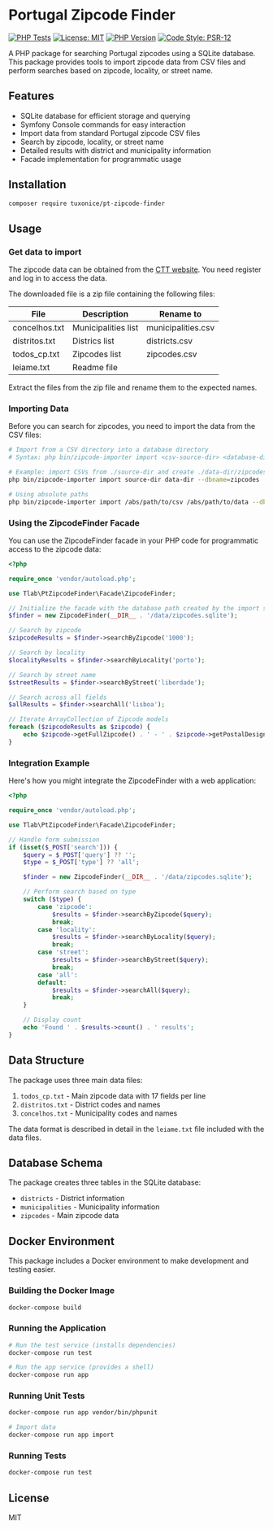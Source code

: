 # Portugal Zipcode Finder

[![PHP Tests](https://github.com/tuxonice/pt-zipcode-finder/actions/workflows/php-tests.yml/badge.svg?branch=main)](https://github.com/tuxonice/pt-zipcode-finder/actions/workflows/php-tests.yml)
[![License: MIT](https://img.shields.io/badge/License-MIT-green.svg)](LICENSE)
[![PHP Version](https://img.shields.io/badge/PHP-%E2%89%A5%208.1-777bb4?logo=php)](composer.json)
[![Code Style: PSR-12](https://img.shields.io/badge/code_style-PSR--12-4baf4f.svg)](https://www.php-fig.org/psr/psr-12/)

A PHP package for searching Portugal zipcodes using a SQLite database.
This package provides tools to import zipcode data from CSV files and perform searches based on zipcode, locality, or
street name.

## Features

- SQLite database for efficient storage and querying
- Symfony Console commands for easy interaction
- Import data from standard Portugal zipcode CSV files
- Search by zipcode, locality, or street name
- Detailed results with district and municipality information
- Facade implementation for programmatic usage

## Installation

```bash
composer require tuxonice/pt-zipcode-finder
```

## Usage

### Get data to import

The zipcode data can be obtained from
the [CTT website](https://appserver2.ctt.pt/feapl_2/app/open/postalCodeSearch/postalCodeSearch.jspx).
You need register and log in to access the data.

The downloaded file is a zip file containing the following files:

| File          | Description         | Rename to          |
|---------------|---------------------|--------------------|
| concelhos.txt | Municipalities list | municipalities.csv |
| distritos.txt | Districs list       | districts.csv      |
| todos_cp.txt  | Zipcodes list       | zipcodes.csv       |
| leiame.txt    | Readme file         |                    |

Extract the files from the zip file and rename them to the expected names.

### Importing Data

Before you can search for zipcodes, you need to import the data from the CSV files:

```bash
# Import from a CSV directory into a database directory
# Syntax: php bin/zipcode-importer import <csv-source-dir> <database-dir> [--dbname=zipcodes]

# Example: import CSVs from ./source-dir and create ./data-dir/zipcodes.sqlite
php bin/zipcode-importer import source-dir data-dir --dbname=zipcodes

# Using absolute paths
php bin/zipcode-importer import /abs/path/to/csv /abs/path/to/data --dbname=mydb
```

### Using the ZipcodeFinder Facade

You can use the ZipcodeFinder facade in your PHP code for programmatic access to the zipcode data:

```php
<?php

require_once 'vendor/autoload.php';

use Tlab\PtZipcodeFinder\Facade\ZipcodeFinder;

// Initialize the facade with the database path created by the import step
$finder = new ZipcodeFinder(__DIR__ . '/data/zipcodes.sqlite');

// Search by zipcode
$zipcodeResults = $finder->searchByZipcode('1000');

// Search by locality
$localityResults = $finder->searchByLocality('porto');

// Search by street name
$streetResults = $finder->searchByStreet('liberdade');

// Search across all fields
$allResults = $finder->searchAll('lisboa');

// Iterate ArrayCollection of Zipcode models
foreach ($zipcodeResults as $zipcode) {
    echo $zipcode->getFullZipcode() . ' - ' . $zipcode->getPostalDesignation() . PHP_EOL;
}
```

### Integration Example

Here's how you might integrate the ZipcodeFinder with a web application:

```php
<?php

require_once 'vendor/autoload.php';

use Tlab\PtZipcodeFinder\Facade\ZipcodeFinder;

// Handle form submission
if (isset($_POST['search'])) {
    $query = $_POST['query'] ?? '';
    $type = $_POST['type'] ?? 'all';

    $finder = new ZipcodeFinder(__DIR__ . '/data/zipcodes.sqlite');

    // Perform search based on type
    switch ($type) {
        case 'zipcode':
            $results = $finder->searchByZipcode($query);
            break;
        case 'locality':
            $results = $finder->searchByLocality($query);
            break;
        case 'street':
            $results = $finder->searchByStreet($query);
            break;
        case 'all':
        default:
            $results = $finder->searchAll($query);
            break;
    }

    // Display count
    echo 'Found ' . $results->count() . ' results';
}
```

## Data Structure

The package uses three main data files:

1. `todos_cp.txt` - Main zipcode data with 17 fields per line
2. `distritos.txt` - District codes and names
3. `concelhos.txt` - Municipality codes and names

The data format is described in detail in the `leiame.txt` file included with the data files.

## Database Schema

The package creates three tables in the SQLite database:

- `districts` - District information
- `municipalities` - Municipality information
- `zipcodes` - Main zipcode data

## Docker Environment

This package includes a Docker environment to make development and testing easier.

### Building the Docker Image

```bash
docker-compose build
```

### Running the Application

```bash
# Run the test service (installs dependencies)
docker-compose run test

# Run the app service (provides a shell)
docker-compose run app

```

### Running Unit Tests

```bash
docker-compose run app vendor/bin/phpunit

# Import data
docker-compose run app import
```

### Running Tests

```bash
docker-compose run test
```

## License

MIT
